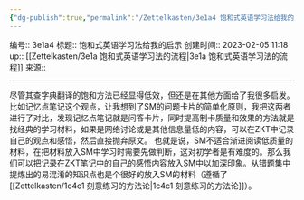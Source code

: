 ```yaml
---
{"dg-publish":true,"permalink":"/Zettelkasten/3e1a4 饱和式英语学习法给我的启示/","dgPassFrontmatter":true}
---
```


编号:: 3e1a4
标题:: 饱和式英语学习法给我的启示
创建时间:: 2023-02-05 11:18
up:: [[Zettelkasten/3e1a 饱和式英语学习法的流程\|3e1a 饱和式英语学习法的流程]]
来源:: 

---

尽管其查字典翻译的饱和方法已经显得低效，但还是在其他方面给了我很多启发。比如记忆点笔记这个观点，让我想到了SM的问题卡片的简单化原则，我把这两者进行了对比，发现记忆点笔记就是问答卡片，同时提高制卡质量和效果的方法就是找经典的学习材料，如果是网络讨论或是其他信息量低的内容，可以在ZKT中记录自己的观点和感悟，然后直接抛弃原文。
也就是说，SM不适合渐进阅读低质量的材料，在把材料放入SM中学习时需要先做判断，这对初学者是有难度的。那么我们可以把记录在ZKT笔记中的自己的感悟内容放入SM中以加深印象。从错题集中提炼出的易混淆的知识点也是个很好的放入SM的材料（遵循了[[Zettelkasten/1c4c1 刻意练习的方法论\|1c4c1 刻意练习的方法论]]）。
